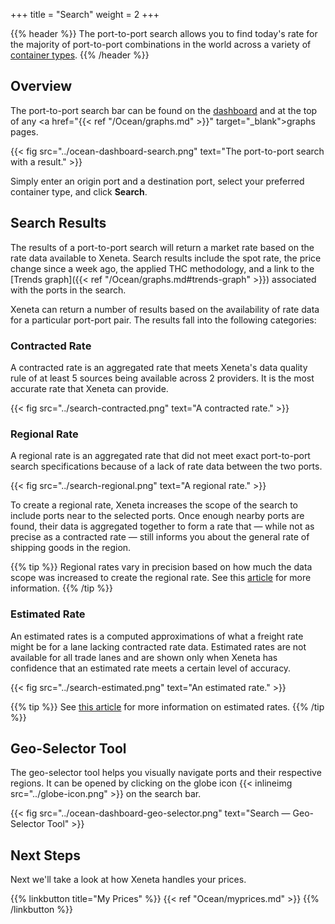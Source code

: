 +++
title = "Search"
weight = 2
+++

{{% header %}} The port-to-port search allows you to find today's rate for the majority of port-to-port combinations in the world across a variety of <a href="https://support.xeneta.com/hc/en-us/articles/115002624293-Container-Types" target="_blank">container types</a>. {{% /header %}}

## Overview

The port-to-port search bar can be found on the <a href="https://app.xeneta.com/ocean/dashboard" target="_blank">dashboard</a> and at the top of any <a href="{{< ref "/Ocean/graphs.md" >}}" target="_blank">graphs</a> pages.

{{< fig src="../ocean-dashboard-search.png" text="The port-to-port search with a result." >}}

Simply enter an origin port and a destination port, select your preferred container type, and click **Search**.

## Search Results

The results of a port-to-port search will return a market rate based on the rate data available to Xeneta. Search results include the spot rate, the price change since a week ago, the applied THC methodology, and a link to the [Trends graph]({{< ref "/Ocean/graphs.md#trends-graph" >}}) associated with the ports in the search.

Xeneta can return a number of results based on the availability of rate data for a particular port-port pair. The results fall into the following categories:

### Contracted Rate

A contracted rate is an aggregated rate that meets Xeneta's data quality rule of at least 5 sources being available across 2 providers. It is the most accurate rate that Xeneta can provide.

{{< fig src="../search-contracted.png" text="A contracted rate." >}}

### Regional Rate

A regional rate is an aggregated rate that did not meet exact port-to-port search specifications because of a lack of rate data between the two ports. 

{{< fig src="../search-regional.png" text="A regional rate." >}}

To create a regional rate, Xeneta increases the scope of the search to include ports near to the selected ports. Once enough nearby ports are found, their data is aggregated together to form a rate that — while not as precise as a contracted rate — still informs you about the general rate of shipping goods in the region.

{{% tip %}} Regional rates vary in precision based on how much the data scope was increased to create the regional rate. See this <a href="https://support.xeneta.com/hc/en-us/articles/115003167489-Geo-Hierarchy-Methodology" target="_blank">article</a> for more information. {{% /tip %}}

### Estimated Rate

An estimated rates is a computed approximations of what a freight rate might be for a lane lacking contracted rate data. Estimated rates are not available for all trade lanes and are shown only when Xeneta has confidence that an estimated rate meets a certain level of accuracy.

{{< fig src="../search-estimated.png" text="An estimated rate." >}}

{{% tip %}} See <a href="https://support.xeneta.com/hc/en-us/articles/115003199553-Estimated-Rates" target="_blank">this article</a> for more information on estimated rates. {{% /tip %}}

## Geo-Selector Tool

The geo-selector tool helps you visually navigate ports and their respective regions. It can be opened by clicking on the globe icon {{< inlineimg src="../globe-icon.png" >}} on the search bar.

{{< fig src="../ocean-dashboard-geo-selector.png" text="Search — Geo-Selector Tool" >}}

## Next Steps

Next we'll take a look at how Xeneta handles your prices.

{{% linkbutton title="My Prices" %}} {{< ref "Ocean/myprices.md" >}} {{% /linkbutton %}}
